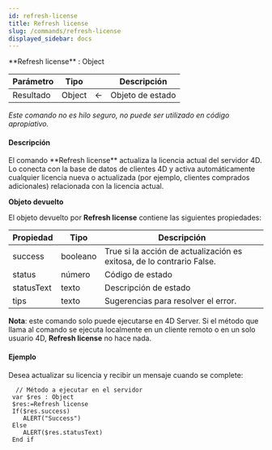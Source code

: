 ```yaml
---
id: refresh-license
title: Refresh license
slug: /commands/refresh-license
displayed_sidebar: docs
---
```


<!--REF #_command_.Refresh license.Syntax-->**Refresh license** : Object<!-- END REF-->
<!--REF #_command_.Refresh license.Params-->
| Parámetro | Tipo |  | Descripción |
| --- | --- | --- | --- |
| Resultado | Object | &#8592; | Objeto de estado |

<!-- END REF-->

*Este comando no es hilo seguro, no puede ser utilizado en código apropiativo.*


#### Descripción 

<!--REF #_command_.Refresh license.Summary-->El comando **Refresh license** actualiza la licencia actual del servidor 4D.<!-- END REF--> Lo conecta con la base de datos de clientes 4D y activa automáticamente cualquier licencia nueva o actualizada (por ejemplo, clientes comprados adicionales) relacionada con la licencia actual.

**Objeto devuelto**

El objeto devuelto por **Refresh license** contiene las siguientes propiedades:

| **Propiedad** | **Tipo** | **Descripción**                                                       |
| ------------- | -------- | --------------------------------------------------------------------- |
| success       | booleano | True si la acción de actualización es exitosa, de lo contrario False. |
| status        | número   | Código de estado                                                      |
| statusText    | texto    | Descripción de estado                                                 |
| tips          | texto    | Sugerencias para resolver el error.                                   |

**Nota**: este comando solo puede ejecutarse en 4D Server. Si el método que llama al comando se ejecuta localmente en un cliente remoto o en un solo usuario 4D, **Refresh license** no hace nada.

#### Ejemplo 

Desea actualizar su licencia y recibir un mensaje cuando se complete:

```4d
  // Método a ejecutar en el servidor
 var $res : Object
 $res:=Refresh license
 If($res.success)
    ALERT("Success")
 Else
    ALERT($res.statusText)
 End if
```
